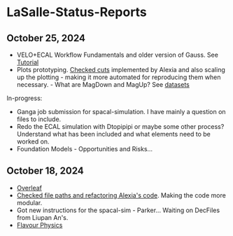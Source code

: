 # LaSalle-Status-Reports

## October 25, 2024
* VELO+ECAL Workflow Fundamentals and older version of Gauss. See [Tutorial](https://gitlab.cern.ch/ciperez/spacal-simulation/-/tree/master/documentation/Tutorial_v3.0?ref_type=heads)
* Plots prototyping. [Checked cuts](https://gitlab.cern.ch/lasalle/rad-lb02lbgammabr-obs/lb02lbgammabr) implemented by Alexia and also scaling up the plotting - making it more automated for reproducing them when necessary.
      - What are MagDown and MagUp? See [datasets](https://gitlab.cern.ch/lasalle/rad-lb02lbgammabr-obs/lb02lbgammabr/-/tree/master/data?ref_type=heads)

In-progress:
* Ganga job submission for spacal-simulation. I have mainly a question on files to include.
* Redo the ECAL simulation with Dtopipipi or maybe some other process? Understand what has been included and what elements need to be worked on.
* Foundation Models - Opportunities and Risks... 

## October 18, 2024
* [Overleaf](https://www.overleaf.com/project/670fc88389caa7db2f24b)
* [Checked file paths and refactoring Alexia's code](https://gitlab.cern.ch/lasalle/rad-lb02lbgammabr-obs/lb02lbgammabr). Making the code more modular. 
* Got new instructions for the spacal-sim - Parker... Waiting on DecFiles from Liupan An's. 
* [Flavour Physics](https://github.com/uzzielperez/Flavour-Physics)
